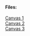 


#### Files:
[Canvas 1](canvas3-1.html)<br/>
[Canvas 2](canvas3-2.html)<br/>
[Canvas 3](canvas3-3.html)<br/>
